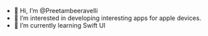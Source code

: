 - 👋 Hi, I’m @Preetambeeravelli
- 👀 I’m interested in developing interesting apps for apple devices.
- 🌱 I’m currently learning Swift UI
<!-- - 💞️ I’m looking to collaborate on ...
- 📫 How to reach me ... -->

<!---
Preetambeeravelli/Preetambeeravelli is a ✨ special ✨ repository because its `README.md` (this file) appears on your GitHub profile.
You can click the Preview link to take a look at your changes.
--->
